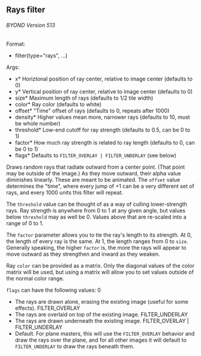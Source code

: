 ## Rays filter 
###### BYOND Version 513
Format:
*   filter(type=\"rays\", \...)
<!-- -->
Args:
*   x* Horiztonal position of ray center, relative to image center
    (defaults to 0)
*   y* Vertical position of ray center, relative to image center
    (defaults to 0)
*   size* Maximum length of rays (defaults to 1/2 tile width)
*   color* Ray color (defaults to white)
*   offset* \"Time\" offset of rays (defaults to 0, repeats after 1000)
*   density* Higher values mean more, narrower rays (defaults to 10,
    must be whole number)
*   threshold* Low-end cutoff for ray strength (defaults to 0.5, can be
    0 to 1)
*   factor* How much ray strength is related to ray length (defaults to
    0, can be 0 to 1)
*   flags* Defaults to `FILTER_OVERLAY | FILTER_UNDERLAY` (see below)


Draws random rays that radiate outward from a center point.
(That point may be outside of the image.) As they move outward, their
alpha value diminishes linearly. These are meant to be animated. The
`offset` value determines the \"time\", where every jump of +1 can be a
very different set of rays, and every 1000 units this filter will
repeat. 

The `threshold` value can be thought of as a way of
culling lower-strength rays. Ray strength is anywhere from 0 to 1 at any
given angle, but values below `threshold` may as well be 0. Values above
that are re-scaled into a range of 0 to 1. 

The `factor`
parameter allows you to tie the ray\'s length to its strength. At 0, the
length of every ray is the same. At 1, the length ranges from 0 to
`size`. Generally speaking, the higher `factor` is, the more the rays
will appear to move outward as they strengthen and inward as they
weaken. 

Ray `color` can be provided as a matrix. Only the
diagonal values of the color matrix will be used, but using a matrix
will allow you to set values outside of the normal color range.


`flags` can have the following values:
0
*   The rays are drawn alone, erasing the existing image (useful for
    some effects).
FILTER_OVERLAY
*   The rays are overlaid on top of the existing image.
FILTER_UNDERLAY
*   The rays are drawn underneath the existing image.
FILTER_OVERLAY \| FILTER_UNDERLAY
*   Default. For plane masters, this will use the `FILTER_OVERLAY`
    behavior and draw the rays over the plane, and for all other images
    it will default to `FILTER_UNDERLAY` to draw the rays beneath them.